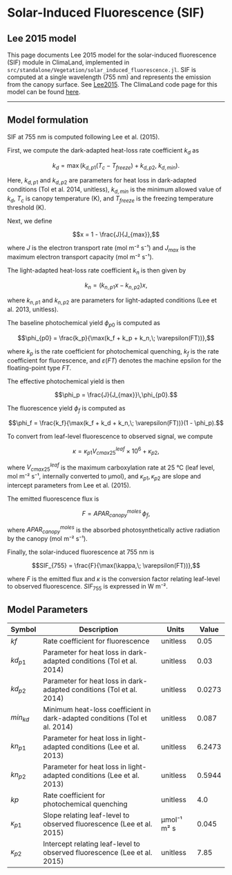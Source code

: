 # Solar-Induced Fluorescence (SIF)

## Lee 2015 model

This page documents Lee 2015 model for the solar-induced fluorescence (SIF) module in ClimaLand, implemented in `src/standalone/Vegetation/solar_induced_fluorescence.jl`. SIF is computed at a single wavelength (755 nm) and represents the emission from the canopy surface. See [Lee2015](@citet).
The ClimaLand code page for this model can be found [here](https://github.com/CliMA/ClimaLand.jl/blob/main/src/standalone/Vegetation/solar_induced_fluorescence.jl).

---

## Model formulation

SIF at 755 nm is computed following Lee et al. (2015).

First, we compute the dark-adapted heat-loss rate coefficient $k_d$ as

```math
k_d = \max\left(k_{d,p1}(T_c - T_{freeze}) + k_{d,p2},\; k_{d,min}\right).
```

Here, $k_{d,p1}$ and $k_{d,p2}$ are parameters for heat loss in dark-adapted conditions (Tol et al. 2014, unitless), $k_{d,min}$ is the minimum allowed value of $k_d$, $T_c$ is canopy temperature (K), and $T_{freeze}$ is the freezing temperature threshold (K).

Next, we define

```math
x = 1 - \frac{J}{J_{max}},
```

where $J$ is the electron transport rate (mol m⁻² s⁻¹) and $J_{max}$ is the maximum electron transport capacity (mol m⁻² s⁻¹).

The light-adapted heat-loss rate coefficient $k_n$ is then given by

```math
k_n = (k_{n,p1}x - k_{n,p2})x,
```

where $k_{n,p1}$ and $k_{n,p2}$ are parameters for light-adapted conditions (Lee et al. 2013, unitless).

The baseline photochemical yield $\phi_{p0}$ is computed as

```math
\phi_{p0} = \frac{k_p}{\max(k_f + k_p + k_n,\; \varepsilon(FT))},
```

where $k_p$ is the rate coefficient for photochemical quenching, $k_f$ is the rate coefficient for fluorescence, and $\varepsilon(FT)$ denotes the machine epsilon for the floating-point type $FT$.

The effective photochemical yield is then

```math
\phi_p = \frac{J}{J_{max}}\,\phi_{p0}.
```

The fluorescence yield $\phi_f$ is computed as

```math
\phi_f = \frac{k_f}{\max(k_f + k_d + k_n,\; \varepsilon(FT))}(1 - \phi_p).
```

To convert from leaf-level fluorescence to observed signal, we compute

```math
\kappa = \kappa_{p1} V_{cmax25}^{leaf} \times 10^6 + \kappa_{p2},
```

where $V_{cmax25}^{leaf}$ is the maximum carboxylation rate at 25 °C (leaf level, mol m⁻² s⁻¹, internally converted to μmol), and $\kappa_{p1}, \kappa_{p2}$ are slope and intercept parameters from Lee et al. (2015).

The emitted fluorescence flux is

```math
F = APAR_{canopy}^{moles}\, \phi_f,
```

where $APAR_{canopy}^{moles}$ is the absorbed photosynthetically active radiation by the canopy (mol m⁻² s⁻¹).

Finally, the solar-induced fluorescence at 755 nm is

```math
SIF_{755} = \frac{F}{\max(\kappa,\; \varepsilon(FT))},
```

where $F$ is the emitted flux and $\kappa$ is the conversion factor relating leaf-level to observed fluorescence. $SIF_{755}$ is expressed in W m⁻².


## Model Parameters

| Symbol | Description | Units | Value |
|--------|-------------|-------|-------|
| $kf$ | Rate coefficient for fluorescence | unitless | 0.05 |
| $kd_{p1}$ | Parameter for heat loss in dark-adapted conditions (Tol et al. 2014) | unitless | 0.03 |
| $kd_{p2}$ | Parameter for heat loss in dark-adapted conditions (Tol et al. 2014) | unitless | 0.0273 |
| $min_{kd}$ | Minimum heat-loss coefficient in dark-adapted conditions (Tol et al. 2014) | unitless | 0.087 |
| $kn_{p1}$ | Parameter for heat loss in light-adapted conditions (Lee et al. 2013) | unitless | 6.2473 |
| $kn_{p2}$ | Parameter for heat loss in light-adapted conditions (Lee et al. 2013) | unitless | 0.5944 |
| $kp$ | Rate coefficient for photochemical quenching | unitless | 4.0 |
| $\kappa_{p1}$ | Slope relating leaf-level to observed fluorescence (Lee et al. 2015) | μmol⁻¹ m² s | 0.045 |
| $\kappa_{p2}$ | Intercept relating leaf-level to observed fluorescence (Lee et al. 2015) | unitless | 7.85 |